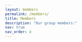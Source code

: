 ```yaml
---
layout: members
permalink: /members/
title: Members
description: "Our group members:"
nav: true
nav_order: 4
---
```


<!-- Empty page content; the layout will handle the display -->

